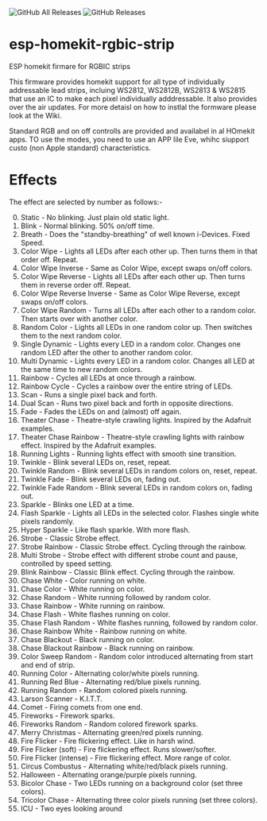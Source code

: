 ![GitHub All Releases](https://img.shields.io/github/downloads/maccoylton/esp-homekit-rgbic-strip/total) 
![GitHub Releases](https://img.shields.io/github/downloads/maccoylton/esp-homekit-rgbic-strip/latest/total)
# esp-homekit-rgbic-strip
ESP homekit firmare for RGBIC strips


This firmware provides homekit support for all type of individually addressable lead strips, incluing WS2812, WS2812B, WS2813 & WS2815 that use an IC to make each pixel individually adddressable. It also provides over the air updates. For more detaisl on how to instlal the formware please look at the Wiki. 

Standard RGB and on off controlls are provided and availabel in al HOmekit apps. TO use the modes, you need to use an APP lile Eve, whihc siupport custo (non Apple standard) characteristics. 


# Effects

The effect are selected by number as follows:- 

 0.   Static - No blinking. Just plain old static light.
 1.   Blink - Normal blinking. 50% on/off time.
 2.   Breath - Does the "standby-breathing" of well known i-Devices. Fixed Speed.
 3.   Color Wipe - Lights all LEDs after each other up. Then turns them in that order off. Repeat.
 4.   Color Wipe Inverse - Same as Color Wipe, except swaps on/off colors.
 5.   Color Wipe Reverse - Lights all LEDs after each other up. Then turns them in reverse order off. Repeat.
 6.   Color Wipe Reverse Inverse - Same as Color Wipe Reverse, except swaps on/off colors.
 7.   Color Wipe Random - Turns all LEDs after each other to a random color. Then starts over with another color.
 8.   Random Color - Lights all LEDs in one random color up. Then switches them to the next random color.
 9.   Single Dynamic - Lights every LED in a random color. Changes one random LED after the other to another random color.
 10.  Multi Dynamic - Lights every LED in a random color. Changes all LED at the same time to new random colors.
 11.  Rainbow - Cycles all LEDs at once through a rainbow.
 12.  Rainbow Cycle - Cycles a rainbow over the entire string of LEDs.
 13.  Scan - Runs a single pixel back and forth.
 14.  Dual Scan - Runs two pixel back and forth in opposite directions.
 15.  Fade - Fades the LEDs on and (almost) off again.
 16.  Theater Chase - Theatre-style crawling lights. Inspired by the Adafruit examples.
 17.  Theater Chase Rainbow - Theatre-style crawling lights with rainbow effect. Inspired by the Adafruit examples.
 18.  Running Lights - Running lights effect with smooth sine transition.
 19.  Twinkle - Blink several LEDs on, reset, repeat.
 20.  Twinkle Random - Blink several LEDs in random colors on, reset, repeat.
 21.  Twinkle Fade - Blink several LEDs on, fading out.
 22.  Twinkle Fade Random - Blink several LEDs in random colors on, fading out.
 23.  Sparkle - Blinks one LED at a time.
 24.  Flash Sparkle - Lights all LEDs in the selected color. Flashes single white pixels randomly.
 25.  Hyper Sparkle - Like flash sparkle. With more flash.
 26.  Strobe - Classic Strobe effect.
 27.  Strobe Rainbow - Classic Strobe effect. Cycling through the rainbow.
 28.  Multi Strobe - Strobe effect with different strobe count and pause, controlled by speed setting.
 29.  Blink Rainbow - Classic Blink effect. Cycling through the rainbow.
 30.  Chase White - Color running on white.
 31.  Chase Color - White running on color.
 32.  Chase Random - White running followed by random color.
 33.  Chase Rainbow - White running on rainbow.
 34.  Chase Flash - White flashes running on color.
 35.  Chase Flash Random - White flashes running, followed by random color.
 36.  Chase Rainbow White - Rainbow running on white.
 37.  Chase Blackout - Black running on color.
 38.  Chase Blackout Rainbow - Black running on rainbow.
 39.  Color Sweep Random - Random color introduced alternating from start and end of strip.
 40.  Running Color - Alternating color/white pixels running.
 41.  Running Red Blue - Alternating red/blue pixels running.
 42.  Running Random - Random colored pixels running.
 43.  Larson Scanner - K.I.T.T.
 44.  Comet - Firing comets from one end.
 45.  Fireworks - Firework sparks.
 46.  Fireworks Random - Random colored firework sparks.
 47.  Merry Christmas - Alternating green/red pixels running.
 48.  Fire Flicker - Fire flickering effect. Like in harsh wind.
 49.  Fire Flicker (soft) - Fire flickering effect. Runs slower/softer.
 50.  Fire Flicker (intense) - Fire flickering effect. More range of color.
 51.  Circus Combustus - Alternating white/red/black pixels running.
 52.  Halloween - Alternating orange/purple pixels running.
 53.  Bicolor Chase - Two LEDs running on a background color (set three colors).
 54.  Tricolor Chase - Alternating three color pixels running (set three colors).
 55.  ICU - Two eyes looking around
